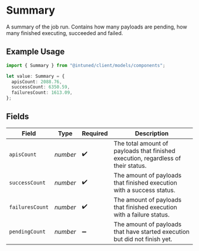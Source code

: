 # Summary

A summary of the job run. Contains how many payloads are pending, how many finished executing, succeeded and failed.

## Example Usage

```typescript
import { Summary } from "@intuned/client/models/components";

let value: Summary = {
  apisCount: 2088.76,
  successCount: 6350.59,
  failuresCount: 1613.09,
};
```

## Fields

| Field                                                                             | Type                                                                              | Required                                                                          | Description                                                                       |
| --------------------------------------------------------------------------------- | --------------------------------------------------------------------------------- | --------------------------------------------------------------------------------- | --------------------------------------------------------------------------------- |
| `apisCount`                                                                       | *number*                                                                          | :heavy_check_mark:                                                                | The total amount of payloads that finished execution, regardless of their status. |
| `successCount`                                                                    | *number*                                                                          | :heavy_check_mark:                                                                | The amount of payloads that finished execution with a success status.             |
| `failuresCount`                                                                   | *number*                                                                          | :heavy_check_mark:                                                                | The amount of payloads that finished execution with a failure status.             |
| `pendingCount`                                                                    | *number*                                                                          | :heavy_minus_sign:                                                                | The amount of payloads that have started execution but did not finish yet.        |